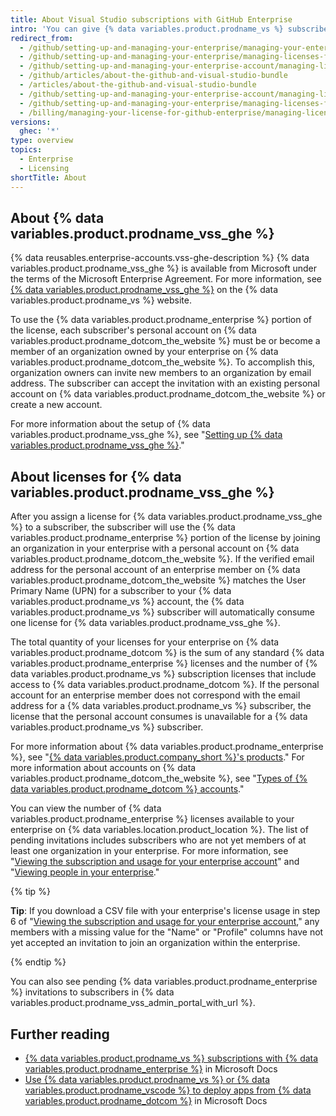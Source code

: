 ```yaml
---
title: About Visual Studio subscriptions with GitHub Enterprise
intro: 'You can give {% data variables.product.prodname_vs %} subscribers on your team access to {% data variables.product.prodname_enterprise %} with a combined offering from Microsoft.'
redirect_from:
  - /github/setting-up-and-managing-your-enterprise/managing-your-enterprise-account/managing-licenses-for-visual-studio-subscription-with-github-enterprise
  - /github/setting-up-and-managing-your-enterprise/managing-licenses-for-the-github-enterprise-and-visual-studio-bundle
  - /github/setting-up-and-managing-your-enterprise-account/managing-licenses-for-the-github-enterprise-and-visual-studio-bundle
  - /github/articles/about-the-github-and-visual-studio-bundle
  - /articles/about-the-github-and-visual-studio-bundle
  - /github/setting-up-and-managing-your-enterprise-account/managing-licenses-for-visual-studio-subscription-with-github-enterprise
  - /github/setting-up-and-managing-your-enterprise/managing-licenses-for-visual-studio-subscription-with-github-enterprise
  - /billing/managing-your-license-for-github-enterprise/managing-licenses-for-visual-studio-subscription-with-github-enterprise
versions:
  ghec: '*'
type: overview
topics:
  - Enterprise
  - Licensing
shortTitle: About
---
```


## About {% data variables.product.prodname_vss_ghe %}

{% data reusables.enterprise-accounts.vss-ghe-description %} {% data variables.product.prodname_vss_ghe %} is available from Microsoft under the terms of the Microsoft Enterprise Agreement. For more information, see [{% data variables.product.prodname_vss_ghe %}](https://visualstudio.microsoft.com/subscriptions/visual-studio-github/) on the {% data variables.product.prodname_vs %} website.

To use the {% data variables.product.prodname_enterprise %} portion of the license, each subscriber's personal account on {% data variables.product.prodname_dotcom_the_website %} must be or become a member of an organization owned by your enterprise on {% data variables.product.prodname_dotcom_the_website %}. To accomplish this, organization owners can invite new members to an organization by email address. The subscriber can accept the invitation with an existing personal account on {% data variables.product.prodname_dotcom_the_website %} or create a new account.

For more information about the setup of {% data variables.product.prodname_vss_ghe %}, see "[Setting up {% data variables.product.prodname_vss_ghe %}](/billing/managing-licenses-for-visual-studio-subscriptions-with-github-enterprise/setting-up-visual-studio-subscriptions-with-github-enterprise)."

## About licenses for {% data variables.product.prodname_vss_ghe %}

After you assign a license for {% data variables.product.prodname_vss_ghe %} to a subscriber, the subscriber will use the {% data variables.product.prodname_enterprise %} portion of the license by joining an organization in your enterprise with a personal account on {% data variables.product.prodname_dotcom_the_website %}. If the verified email address for the personal account of an enterprise member on {% data variables.product.prodname_dotcom_the_website %} matches the User Primary Name (UPN) for a subscriber to your {% data variables.product.prodname_vs %} account, the {% data variables.product.prodname_vs %} subscriber will automatically consume one license for {% data variables.product.prodname_vss_ghe %}.

The total quantity of your licenses for your enterprise on {% data variables.product.prodname_dotcom %} is the sum of any standard {% data variables.product.prodname_enterprise %} licenses and the number of {% data variables.product.prodname_vs %} subscription licenses that include access to {% data variables.product.prodname_dotcom %}. If the personal account for an enterprise member does not correspond with the email address for a {% data variables.product.prodname_vs %} subscriber, the license that the personal account consumes is unavailable for a {% data variables.product.prodname_vs %} subscriber.

For more information about {% data variables.product.prodname_enterprise %}, see "[{% data variables.product.company_short %}'s products](/github/getting-started-with-github/githubs-products#github-enterprise)." For more information about accounts on {% data variables.product.prodname_dotcom_the_website %}, see "[Types of {% data variables.product.prodname_dotcom %} accounts](/github/getting-started-with-github/types-of-github-accounts)."

You can view the number of {% data variables.product.prodname_enterprise %} licenses available to your enterprise on {% data variables.location.product_location %}. The list of pending invitations includes subscribers who are not yet members of at least one organization in your enterprise. For more information, see "[Viewing the subscription and usage for your enterprise account](/billing/managing-billing-for-your-github-account/viewing-the-subscription-and-usage-for-your-enterprise-account)" and "[Viewing people in your enterprise](/admin/user-management/managing-users-in-your-enterprise/viewing-people-in-your-enterprise#viewing-members-and-outside-collaborators)."

{% tip %}

**Tip**: If you download a CSV file with your enterprise's license usage in step 6 of "[Viewing the subscription and usage for your enterprise account](/billing/managing-billing-for-your-github-account/viewing-the-subscription-and-usage-for-your-enterprise-account#viewing-the-subscription-and-usage-for-your-enterprise-account)," any members with a missing value for the "Name" or "Profile" columns have not yet accepted an invitation to join an organization within the enterprise.

{% endtip %}

You can also see pending {% data variables.product.prodname_enterprise %} invitations to subscribers in {% data variables.product.prodname_vss_admin_portal_with_url %}.

## Further reading

- [{% data variables.product.prodname_vs %} subscriptions with {% data variables.product.prodname_enterprise %}](https://docs.microsoft.com/visualstudio/subscriptions/access-github) in Microsoft Docs
- [Use {% data variables.product.prodname_vs %} or {% data variables.product.prodname_vscode %} to deploy apps from {% data variables.product.prodname_dotcom %}](https://docs.microsoft.com/en-us/azure/developer/github/deploy-with-visual-studio) in Microsoft Docs
